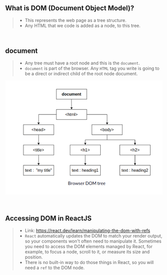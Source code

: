 ## What is DOM (Document Object Model)?

> - This represents the web page as a tree structure.
> - Any HTML that we code is added as a node, to this tree.

<br />

## document

> - Any tree must have a root node and this is the `document`.
> - `document` is part of the browser. Any `HTML` tag you write is going to be a direct or indirect child of the root node document.

![Conceptual Tree Structure](../images/conceptual-dom.png)

<br />

## Accessing DOM in ReactJS

> - Link: https://react.dev/learn/manipulating-the-dom-with-refs
> - `React` automatically updates the DOM to match your render output, so your components won't often need to manipulate it. Sometimes you need to access the DOM elements managed by React, for example, to focus a node, scroll to it, or measure its size and position.
> - There is no built-in way to do those things in React, so you will need a `ref` to the DOM node.
